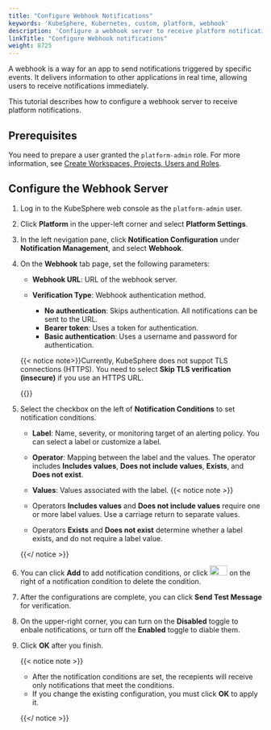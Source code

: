 ```yaml
---
title: "Configure Webhook Notifications"
keywords: 'KubeSphere, Kubernetes, custom, platform, webhook'
description: 'Configure a webhook server to receive platform notifications through the webhook.'
linkTitle: "Configure Webhook notifications"
weight: 8725
---
```


A webhook is a way for an app to send notifications triggered by specific events. It delivers information to other applications in real time, allowing users to receive notifications immediately.

This tutorial describes how to configure a webhook server to receive platform notifications.

## Prerequisites

You need to prepare a user granted the `platform-admin` role. For more information, see [Create Workspaces, Projects, Users and Roles](../../../../quick-start/create-workspace-and-project/).

## Configure the Webhook Server

1. Log in to the KubeSphere web console as the `platform-admin` user.

2. Click **Platform** in the upper-left corner and select **Platform Settings**.

3. In the left nevigation pane, click **Notification Configuration** under **Notification Management**, and select **Webhook**.

4. On the **Webhook** tab page, set the following parameters:

   - **Webhook URL**: URL of the webhook server.

   - **Verification Type**: Webhook authentication method.
     - **No authentication**: Skips authentication. All notifications can be sent to the URL.
     - **Bearer token**: Uses a token for authentication.
     - **Basic authentication**: Uses a username and password for authentication.

   {{< notice note>}}Currently, KubeSphere does not suppot TLS connections (HTTPS). You need to select **Skip TLS verification (insecure)** if you use an HTTPS URL.

   {{</notice>}}

5. Select the checkbox on the left of **Notification Conditions** to set notification conditions.

    - **Label**: Name, severity, or monitoring target of an alerting policy. You can select a label or customize a label.
    - **Operator**: Mapping between the label and the values. The operator includes **Includes values**, **Does not include values**, **Exists**, and **Does not exist**.
    - **Values**: Values associated with the label.
    {{< notice note >}}

   - Operators **Includes values** and **Does not include values** require one or more label values. Use a carriage return to separate values.
   - Operators **Exists** and **Does not exist** determine whether a label exists, and do not require a label value.

   {{</ notice >}} 

6. You can click **Add** to add notification conditions, or click <img src="/images/docs/common-icons/trashcan.png" width='35' height='20' /> on the right of a notification condition to delete the condition.

7. After the configurations are complete, you can click **Send Test Message** for verification.

8. On the upper-right corner, you can turn on the **Disabled** toggle to enbale notifications, or turn off the **Enabled** toggle to diable them.

9. Click **OK** after you finish.

   {{< notice note >}}

   - After the notification conditions are set, the recepients will receive only notifications that meet the conditions.
   - If you change the existing configuration, you must click **OK** to apply it.

   {{</ notice >}} 
